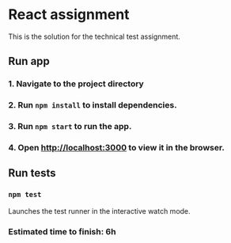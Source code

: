 # React assignment

This is the solution for the technical test assignment. 

## Run app

### 1. Navigate to the project directory
### 2. Run `npm install` to install dependencies.
### 3. Run `npm start` to run the app.
### 4. Open [http://localhost:3000](http://localhost:3000) to view it in the browser.

## Run tests

### `npm test`

Launches the test runner in the interactive watch mode.

### Estimated time to finish: 6h